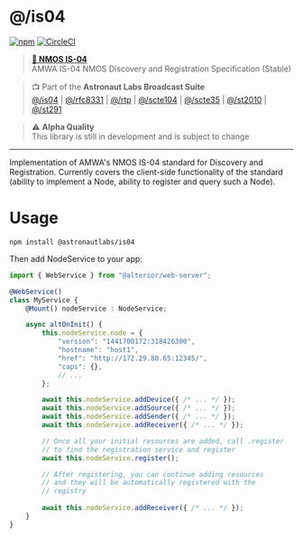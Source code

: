 # @/is04

[![npm](https://img.shields.io/npm/v/@astronautlabs/is04)](https://npmjs.com/package/@astronautlabs/is04)
[![CircleCI](https://circleci.com/gh/astronautlabs/is04.svg?style=svg)](https://circleci.com/gh/astronautlabs/is04)

> **[📜 NMOS IS-04](https://specs.amwa.tv/is-04/)**  
> AMWA IS-04 NMOS Discovery and Registration Specification (Stable)

> 📺 Part of the **Astronaut Labs Broadcast Suite**  
> [@/is04](https://github.com/astronautlabs/is04) |
> [@/rfc8331](https://github.com/astronautlabs/rfc8331) |
> [@/rtp](https://github.com/astronautlabs/rtp) |
> [@/scte104](https://github.com/astronautlabs/scte104) | 
> [@/scte35](https://github.com/astronautlabs/scte35) | 
> [@/st2010](https://github.com/astronautlabs/st2010) | 
> [@/st291](https://github.com/astronautlabs/st291)

> ⚠ **Alpha Quality**  
> This library is still in development and is subject to change

---

Implementation of AMWA's NMOS IS-04 standard for Discovery and Registration. Currently covers the client-side 
functionality of the standard (ability to implement a Node, ability to register and query such a Node). 

# Usage

```
npm install @astronautlabs/is04
```

Then add NodeService to your app:
```typescript
import { WebService } from "@alterior/web-server";

@WebService()
class MyService {
    @Mount() nodeService : NodeService;

    async altOnInit() {
        this.nodeService.node = {
            "version": "1441700172:318426300",
            "hostname": "host1",
            "href": "http://172.29.80.65:12345/",
            "caps": {},
            // ...
        };

        await this.nodeService.addDevice({ /* ... */ });
        await this.nodeService.addSource({ /* ... */ });
        await this.nodeService.addSender({ /* ... */ });
        await this.nodeService.addReceiver({ /* ... */ });

        // Once all your initial resources are added, call .register
        // to find the registration service and register
        await this.nodeService.register();

        // After registering, you can continue adding resources
        // and they will be automatically registered with the 
        // registry
        
        await this.nodeService.addReceiver({ /* ... */ });
    }
}

```
